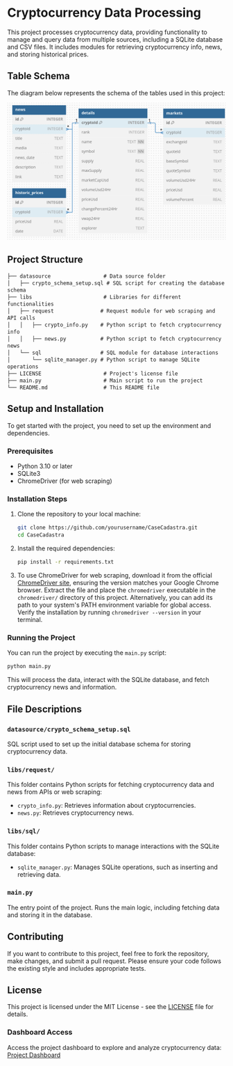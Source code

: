 # Cryptocurrency Data Processing

This project processes cryptocurrency data, providing functionality to manage and query data from multiple sources, including a SQLite database and CSV files. It includes modules for retrieving cryptocurrency info, news, and storing historical prices.

## Table Schema

The diagram below represents the schema of the tables used in this project:

![Table Schema](img/schema_tables.png)
## Project Structure

```plaintext
├── datasource                 # Data source folder
│   ├── crypto_schema_setup.sql # SQL script for creating the database schema
├── libs                       # Libraries for different functionalities
│   ├── request               # Request module for web scraping and API calls
│   │   ├── crypto_info.py    # Python script to fetch cryptocurrency info
│   │   ├── news.py           # Python script to fetch cryptocurrency news
│   └── sql                   # SQL module for database interactions
│       └── sqlite_manager.py # Python script to manage SQLite operations
├── LICENSE                    # Project's license file
├── main.py                    # Main script to run the project
└── README.md                  # This README file
```

## Setup and Installation

To get started with the project, you need to set up the environment and dependencies.

### Prerequisites

- Python 3.10 or later
- SQLite3
- ChromeDriver (for web scraping)

### Installation Steps

1. Clone the repository to your local machine:
   ```bash
   git clone https://github.com/yourusername/CaseCadastra.git
   cd CaseCadastra
   ```

2. Install the required dependencies:
   ```bash
   pip install -r requirements.txt
   ```

3. To use ChromeDriver for web scraping, download it from the official [ChromeDriver site](https://sites.google.com/chromium.org/driver/), ensuring the version matches your Google Chrome browser. Extract the file and place the `chromedriver` executable in the `chromedriver/` directory of this project. Alternatively, you can add its path to your system's PATH environment variable for global access. Verify the installation by running `chromedriver --version` in your terminal.

### Running the Project

You can run the project by executing the `main.py` script:

```bash
python main.py
```

This will process the data, interact with the SQLite database, and fetch cryptocurrency news and information.

## File Descriptions

### `datasource/crypto_schema_setup.sql`

SQL script used to set up the initial database schema for storing cryptocurrency data.

### `libs/request/`

This folder contains Python scripts for fetching cryptocurrency data and news from APIs or web scraping:
- `crypto_info.py`: Retrieves information about cryptocurrencies.
- `news.py`: Retrieves cryptocurrency news.

### `libs/sql/`

This folder contains Python scripts to manage interactions with the SQLite database:
- `sqlite_manager.py`: Manages SQLite operations, such as inserting and retrieving data.

### `main.py`

The entry point of the project. Runs the main logic, including fetching data and storing it in the database.

## Contributing

If you want to contribute to this project, feel free to fork the repository, make changes, and submit a pull request. Please ensure your code follows the existing style and includes appropriate tests.

## License

This project is licensed under the MIT License - see the [LICENSE](LICENSE) file for details.

### Dashboard Access

Access the project dashboard to explore and analyze cryptocurrency data: 
[Project Dashboard](https://lookerstudio.google.com/reporting/da3719f4-ef0c-41bf-a663-cb1286ef83d7)
